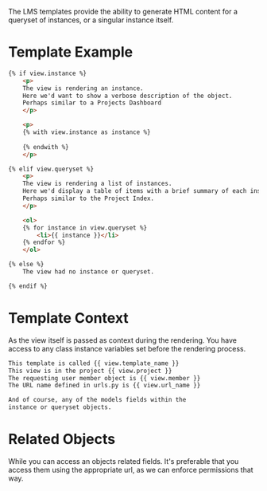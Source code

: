 The LMS templates provide the ability to generate HTML content for a 
queryset of instances, or a singular instance itself.

# Template Example

```html
{% if view.instance %}
    <p>
    The view is rendering an instance. 
    Here we'd want to show a verbose description of the object. 
    Perhaps similar to a Projects Dashboard
    </p>

    <p>
    {% with view.instance as instance %}
        
    {% endwith %}
    </p>

{% elif view.queryset %}
    <p>
    The view is rendering a list of instances.
    Here we'd display a table of items with a brief summary of each instance.
    Perhaps similar to the Project Index.
    </p>

    <ol>
    {% for instance in view.queryset %}
        <li>{{ instance }}</li>        
    {% endfor %}
    </ol>

{% else %}
    The view had no instance or queryset.

{% endif %}
```

# Template Context

As the view itself is passed as context during the rendering. You have
access to any class instance variables set before the rendering process.

```html
This template is called {{ view.template_name }}
This view is in the project {{ view.project }}
The requesting user member object is {{ view.member }}
The URL name defined in urls.py is {{ view.url_name }}

And of course, any of the models fields within the 
instance or queryset objects.
```

# Related Objects

While you can access an objects related fields. It's preferable that you access
them using the appropriate url, as we can enforce permissions that way.
